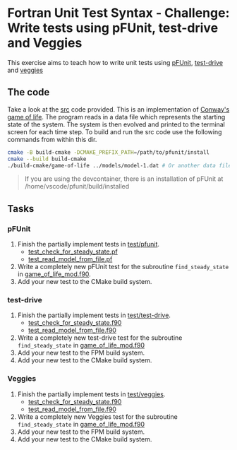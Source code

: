 # Fortran Unit Test Syntax - Challenge: Write tests using pFUnit, test-drive and Veggies

This exercise aims to teach how to write unit tests using [pFUnit](https://github.com/Goddard-Fortran-Ecosystem/pFUnit),
[test-drive](https://github.com/fortran-lang/test-drive) and [veggies](https://gitlab.com/everythingfunctional/veggies)

## The code

Take a look at the [src](./src) code provided. This is an implementation of
[Conway's game of life](http://en.wikipedia.org/wiki/Conway%27s_Game_of_Life). The program reads in a data file which represents
the starting state of the system. The system is then evolved and printed to the terminal screen for each time step. To build and
run the src code use the following commands from within this dir.

```bash
cmake -B build-cmake -DCMAKE_PREFIX_PATH=/path/to/pfunit/install
cmake --build build-cmake
./build-cmake/game-of-life ../models/model-1.dat # Or another data file
```

> If you are using the devcontainer, there is an installation of pFUnit at /home/vscode/pfunit/build/installed

## Tasks

### pFUnit

1. Finish the partially implement tests in [test/pfunit](./test/pfunit/).
    - [test_check_for_steady_state.pf](./test/pfunit/test_check_for_steady_state.pf)
    - [test_read_model_from_file.pf](./test/pfunit/test_read_model_from_file.pf)
2. Write a completely new pFUnit test for the subroutine `find_steady_state` in [game_of_life_mod.f90](./src/game_of_life_mod.f90).
3. Add your new test to the CMake build system.

### test-drive

1. Finish the partially implement tests in [test/test-drive](./test/test-drive/).
    - [test_check_for_steady_state.f90](./test/test-drive/test_check_for_steady_state.f90)
    - [test_read_model_from_file.f90](./test/test-drive/test_read_model_from_file.f90)
2. Write a completely new test-drive test for the subroutine `find_steady_state` in [game_of_life_mod.f90](./src/game_of_life_mod.f90)
3. Add your new test to the FPM build system.
4. Add your new test to the CMake build system.

### Veggies

1. Finish the partially implement tests in [test/veggies](./test/veggies/).
    - [test_check_for_steady_state.f90](./test/veggies/test_check_for_steady_state.f90)
    - [test_read_model_from_file.f90](./test/veggies/test_read_model_from_file.f90)
2. Write a completely new Veggies test for the subroutine `find_steady_state` in [game_of_life_mod.f90](./src/game_of_life_mod.f90)
3. Add your new test to the FPM build system.
4. Add your new test to the CMake build system.
